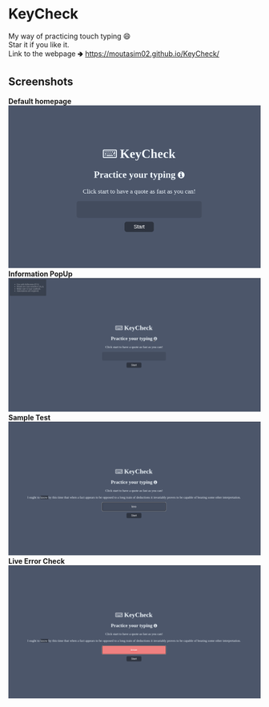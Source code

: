 # KeyCheck
My way of practicing touch typing 😄
<br>Star it if you like it.<br>
Link to the webpage 🢂 https://moutasim02.github.io/KeyCheck/

## Screenshots
**Default homepage**<br>
<img src="./images/img.png" alt="default look" width="750"/><br>
**Information PopUp**<br/>
<img src="./images/img_1.png" alt="information popup" width="750"/><br/>
**Sample Test**<br/>
<img src="./images/img_2.png" alt="sample test" width="750"/><br/>
**Live Error Check**<br/>
<img src="./images/img_3.png" alt="error check" width="750"/>


